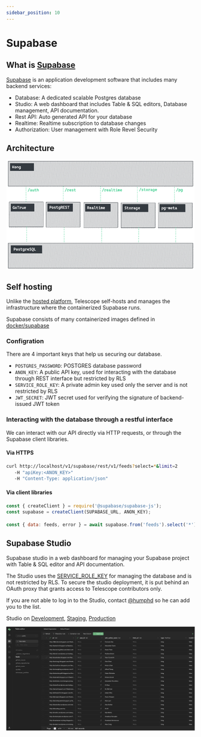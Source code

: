 ```yaml
---
sidebar_position: 10
---
```


# Supabase

## What is [Supabase](https://supabase.com/docs/)

[Supabase](https://supabase.com/docs/) is an application development software that includes many backend services:

- Database: A dedicated scalable Postgres database
- Studio: A web dashboard that includes Table & SQL editors, Database management, API documentation.
- Rest API: Auto generated API for your database
- Realtime: Realtime subscription to database changes
- Authorization: User management with Role Revel Security

## Architecture

![Supabase Architecture](../../static/img/supabase-architecture.png)

## Self hosting

Unlike the [hosted platform](https://app.supabase.io/), Telescope self-hosts and manages the infrastructure where the containerized Supabase runs.

Supabase consists of many containerized images defined in [docker/supabase](https://github.com/Seneca-CDOT/telescope/tree/master/docker/supabase)

### Configration

There are 4 important keys that help us securing our database.

- `POSTGRES_PASSWORD`: POSTGRES database password
- `ANON_KEY`: A public API key, used for interacting with the database through REST interface but restricted by RLS
- `SERVICE_ROLE_KEY`: A private admin key used only the server and is not restricted by RLS
- `JWT_SECRET`: JWT secret used for verifying the signature of backend-issued JWT token

### Interacting with the database through a restful interface

We can interact with our API directly via HTTP requests, or through the Supabase client libraries.

#### Via HTTPS

```bash
curl http://localhost/v1/supabase/rest/v1/feeds?select=*&limit=2
   -H "apiKey:<ANON_KEY>"
   -H "Content-Type: application/json"
```

#### Via client libraries

```js
const { createClient } = require('@supabase/supabase-js');
const supabase = createClient(SUPABASE_URL, ANON_KEY);

const { data: feeds, error } = await supabase.from('feeds').select('*').limit(2);
```

## Supabase Studio

Supabase studio in a web dashboard for managing your Supabase project with Table & SQL editor and API documentation.

The Studio uses the [SERVICE_ROLE_KEY](#configration) for managing the database and is not restricted by RLS. To secure the studio deployment, it is put behind an OAuth proxy that grants access to Telescope contributors only.

If you are not able to log in to the Studio, contact [@humphd](https://github.com/humphd) so he can add you to the list.

Studio on [Development](http://localhost:8910), [Staging](https://dev.supabase.telescope.cdot.systems/), [Production](https://supabase.telescope.cdot.systems/)

![Supabase-studio](../../static/img/supabase-studio.png)
